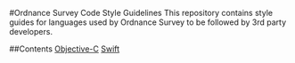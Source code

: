 #Ordnance Survey Code Style Guidelines
This repository contains style guides for languages used by Ordnance Survey to be followed by 3rd party developers.

##Contents
[Objective-C](Objective-C/README.md)
[Swift](Swift/README.md)
